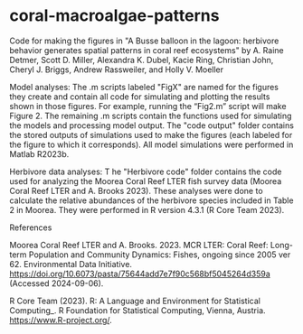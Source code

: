# coral-macroalgae-patterns
Code for making the figures in "A Busse balloon in the lagoon: herbivore behavior generates spatial patterns in coral reef ecosystems" by A. Raine Detmer, Scott D. Miller, Alexandra K. Dubel, Kacie Ring, Christian John, Cheryl J. Briggs, Andrew Rassweiler, and Holly V. Moeller

Model analyses:
The .m scripts labeled "FigX" are named for the figures they create and contain all code for simulating and plotting the results shown in those figures. For example, running the “Fig2.m” script will make Figure 2. The remaining .m scripts contain the functions used for simulating the models and processing model output. The "code output" folder contains the stored outputs of simulations used to make the figures (each labeled for the figure to which it corresponds). All model simulations were performed in Matlab R2023b. 

Herbivore data analyses:
T he "Herbivore code" folder contains the code used for analyzing the Moorea Coral Reef LTER fish survey data (Moorea Coral Reef LTER and A. Brooks 2023). These analyses were done to calculate the relative abundances of the herbivore species included in Table 2 in Moorea. They were performed in R version 4.3.1 (R Core Team 2023). 

References

Moorea Coral Reef LTER and A. Brooks. 2023. MCR LTER: Coral Reef: Long-term Population and Community Dynamics: Fishes, ongoing since 2005 ver 62. Environmental Data Initiative. https://doi.org/10.6073/pasta/75644add7e7f90c568bf5045264d359a (Accessed 2024-09-06).

R Core Team (2023). R: A Language and Environment for Statistical
  Computing_. R Foundation for Statistical Computing, Vienna, Austria.
  <https://www.R-project.org/>.
